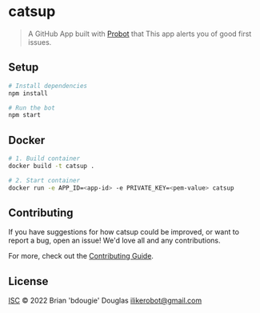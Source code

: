 # catsup

> A GitHub App built with [Probot](https://github.com/probot/probot) that This app alerts you of good first issues.

## Setup

```sh
# Install dependencies
npm install

# Run the bot
npm start
```

## Docker

```sh
# 1. Build container
docker build -t catsup .

# 2. Start container
docker run -e APP_ID=<app-id> -e PRIVATE_KEY=<pem-value> catsup
```

## Contributing

If you have suggestions for how catsup could be improved, or want to report a bug, open an issue! We'd love all and any contributions.

For more, check out the [Contributing Guide](CONTRIBUTING.md).

## License

[ISC](LICENSE) © 2022 Brian 'bdougie' Douglas <ilikerobot@gmail.com>
